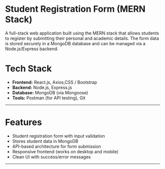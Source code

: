 # Student Registration Form (MERN Stack)

A full-stack web application built using the MERN stack that allows students to register by submitting their personal and academic details. The form data is stored securely in a MongoDB database and can be managed via a Node.js/Express backend.


# Tech Stack

- **Frontend:** React.js, Axios,CSS / Bootstrap
- **Backend:** Node.js, Express.js
- **Database:** MongoDB (via Mongoose)
- **Tools:** Postman (for API testing), Git

---

# Features

- Student registration form with input validation
- Stores student data in MongoDB
- API-based architecture for form submission
- Responsive frontend (works on desktop and mobile)
- Clean UI with success/error messages

---




